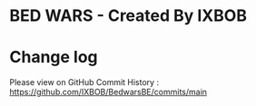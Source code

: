 

# BED WARS - Created By IXBOB

# Change log

Please view on GitHub Commit History : <https://github.com/IXBOB/BedwarsBE/commits/main>
